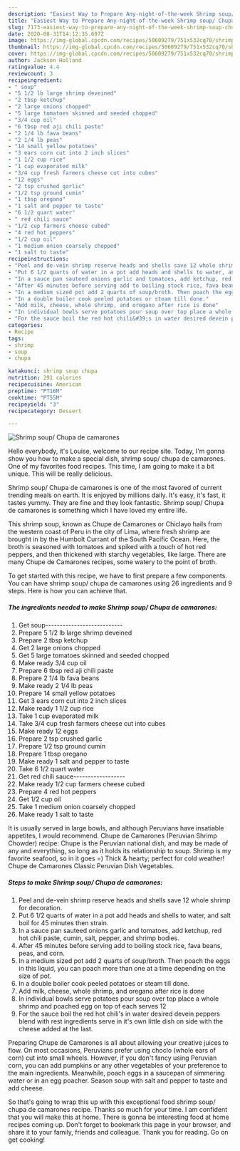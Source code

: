 ```yaml
---
description: "Easiest Way to Prepare Any-night-of-the-week Shrimp soup/ Chupa de camarones"
title: "Easiest Way to Prepare Any-night-of-the-week Shrimp soup/ Chupa de camarones"
slug: 7173-easiest-way-to-prepare-any-night-of-the-week-shrimp-soup-chupa-de-camarones
date: 2020-08-31T14:12:35.697Z
image: https://img-global.cpcdn.com/recipes/50609279/751x532cq70/shrimp-soup-chupa-de-camarones-recipe-main-photo.jpg
thumbnail: https://img-global.cpcdn.com/recipes/50609279/751x532cq70/shrimp-soup-chupa-de-camarones-recipe-main-photo.jpg
cover: https://img-global.cpcdn.com/recipes/50609279/751x532cq70/shrimp-soup-chupa-de-camarones-recipe-main-photo.jpg
author: Jackson Holland
ratingvalue: 4.4
reviewcount: 3
recipeingredient:
- " soup"
- "5 1/2 lb large shrimp deveined"
- "2 tbsp ketchup"
- "2 large onions chopped"
- "5 large tomatoes skinned and seeded chopped"
- "3/4 cup oil"
- "6 tbsp red aji chili paste"
- "2 1/4 lb fava beans"
- "2 1/4 lb peas"
- "14 small yellow potatoes"
- "3 ears corn cut into 2 inch slices"
- "1 1/2 cup rice"
- "1 cup evaporated milk"
- "3/4 cup fresh farmers cheese cut into cubes"
- "12 eggs"
- "2 tsp crushed garlic"
- "1/2 tsp ground cumin"
- "1 tbsp oregano"
- "1 salt and pepper to taste"
- "6 1/2 quart water"
- " red chili sauce"
- "1/2 cup farmers cheese cubed"
- "4 red hot peppers"
- "1/2 cup oil"
- "1 medium onion coarsely chopped"
- "1 salt to taste"
recipeinstructions:
- "Peel and de-vein shrimp reserve heads and shells save 12 whole shrimp for decoration."
- "Put 6 1/2 quarts of water in a pot add heads and shells to water, and salt boil for 45 minutes then strain."
- "In a sauce pan sauteed onions garlic and tomatoes, add ketchup, red hot chili paste, cumin, salt, pepper, and shrimp bodies."
- "After 45 minutes before serving add to boiling stock rice, fava beans, peas, and corn."
- "In a medium sized pot add 2 quarts of soup/broth. Then poach the eggs in this liquid, you can poach more than one at a time depending on the size of pot."
- "In a double boiler cook peeled potatoes or steam till done."
- "Add milk, cheese, whole shrimp, and oregano after rice is done"
- "In individual bowls serve potatoes pour soup over top place a whole shrimp and poached egg on top of each serves 12"
- "For the sauce boil the red hot chili&#39;s in water desired devein peppers blend with rest ingredients serve in it&#39;s own little dish on side with the cheese added at the last."
categories:
- Recipe
tags:
- shrimp
- soup
- chupa

katakunci: shrimp soup chupa 
nutrition: 291 calories
recipecuisine: American
preptime: "PT16M"
cooktime: "PT55M"
recipeyield: "3"
recipecategory: Dessert

---
```



![Shrimp soup/ Chupa de camarones](https://img-global.cpcdn.com/recipes/50609279/751x532cq70/shrimp-soup-chupa-de-camarones-recipe-main-photo.jpg)

Hello everybody, it's Louise, welcome to our recipe site. Today, I'm gonna show you how to make a special dish, shrimp soup/ chupa de camarones. One of my favorites food recipes. This time, I am going to make it a bit unique. This will be really delicious.

Shrimp soup/ Chupa de camarones is one of the most favored of current trending meals on earth. It is enjoyed by millions daily. It's easy, it's fast, it tastes yummy. They are fine and they look fantastic. Shrimp soup/ Chupa de camarones is something which I have loved my entire life.

This shrimp soup, known as Chupe de Camarones or Chiclayo hails from the western coast of Peru in the city of Lima, where fresh shrimp are brought in by the Humbolt Currant of the South Pacific Ocean. Here, the broth is seasoned with tomatoes and spiked with a touch of hot red peppers, and then thickened with starchy vegetables, like large. There are many Chupe de Camarones recipes, some watery to the point of broth.


To get started with this recipe, we have to first prepare a few components. You can have shrimp soup/ chupa de camarones using 26 ingredients and 9 steps. Here is how you can achieve that.

<!--inarticleads1-->

##### The ingredients needed to make Shrimp soup/ Chupa de camarones:

1. Get  soup---------------------------
1. Prepare 5 1/2 lb large shrimp deveined
1. Prepare 2 tbsp ketchup
1. Get 2 large onions chopped
1. Get 5 large tomatoes skinned and seeded chopped
1. Make ready 3/4 cup oil
1. Prepare 6 tbsp red aji chili paste
1. Prepare 2 1/4 lb fava beans
1. Make ready 2 1/4 lb peas
1. Prepare 14 small yellow potatoes
1. Get 3 ears corn cut into 2 inch slices
1. Make ready 1 1/2 cup rice
1. Take 1 cup evaporated milk
1. Take 3/4 cup fresh farmers cheese cut into cubes
1. Make ready 12 eggs
1. Prepare 2 tsp crushed garlic
1. Prepare 1/2 tsp ground cumin
1. Prepare 1 tbsp oregano
1. Make ready 1 salt and pepper to taste
1. Take 6 1/2 quart water
1. Get  red chili sauce------------------
1. Make ready 1/2 cup farmers cheese cubed
1. Prepare 4 red hot peppers
1. Get 1/2 cup oil
1. Take 1 medium onion coarsely chopped
1. Make ready 1 salt to taste


It is usually served in large bowls, and although Peruvians have insatiable appetites, I would recommend. Chupe de Camarones (Peruvian Shrimp Chowder) recipe: Chupe is the Peruvian national dish, and may be made of any and everything, so long as it holds its relationship to soup. Shrimp is my favorite seafood, so in it goes =) Thick &amp; hearty; perfect for cold weather! Chupe de Camarones Classic Peruvian Dish Vegetables. 

<!--inarticleads2-->

##### Steps to make Shrimp soup/ Chupa de camarones:

1. Peel and de-vein shrimp reserve heads and shells save 12 whole shrimp for decoration.
1. Put 6 1/2 quarts of water in a pot add heads and shells to water, and salt boil for 45 minutes then strain.
1. In a sauce pan sauteed onions garlic and tomatoes, add ketchup, red hot chili paste, cumin, salt, pepper, and shrimp bodies.
1. After 45 minutes before serving add to boiling stock rice, fava beans, peas, and corn.
1. In a medium sized pot add 2 quarts of soup/broth. Then poach the eggs in this liquid, you can poach more than one at a time depending on the size of pot.
1. In a double boiler cook peeled potatoes or steam till done.
1. Add milk, cheese, whole shrimp, and oregano after rice is done
1. In individual bowls serve potatoes pour soup over top place a whole shrimp and poached egg on top of each serves 12
1. For the sauce boil the red hot chili&#39;s in water desired devein peppers blend with rest ingredients serve in it&#39;s own little dish on side with the cheese added at the last.


Preparing Chupe de Camarones is all about allowing your creative juices to flow. On most occasions, Peruvians prefer using choclo (whole ears of corn) cut into small wheels. However, if you don&#39;t fancy using Peruvian corn, you can add pumpkins or any other vegetables of your preference to the main ingredients. Meanwhile, poach eggs in a saucepan of simmering water or in an egg poacher. Season soup with salt and pepper to taste and add cheese. 

So that's going to wrap this up with this exceptional food shrimp soup/ chupa de camarones recipe. Thanks so much for your time. I am confident that you will make this at home. There is gonna be interesting food at home recipes coming up. Don't forget to bookmark this page in your browser, and share it to your family, friends and colleague. Thank you for reading. Go on get cooking!
